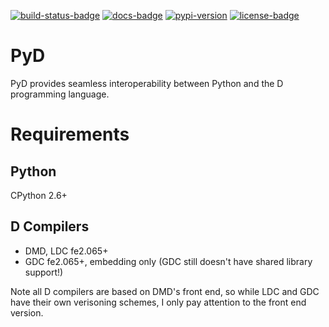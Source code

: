 [![build-status-badge]][build-status]
[![docs-badge]][docs]
[![pypi-version]][pypi]
[![license-badge]][license]

# PyD

PyD provides seamless interoperability between Python and the D programming language.

# Requirements

## Python

CPython 2.6+

## D Compilers

* DMD, LDC fe2.065+
* GDC fe2.065+, embedding only (GDC still doesn't have shared library support!)

Note all D compilers are based on DMD's front end, so while LDC and GDC have
their own verisoning schemes, I only pay attention to the front end version.


[build-status-badge]: https://travis-ci.org/ariovistus/pyd.svg?branch=master
[build-status]: https://travis-ci.org/ariovistus/pyd
[docs-badge]: https://readthedocs.org/projects/pyd/badge/
[docs]: http://pyd.readthedocs.org/
[pypi-version]: https://pypip.in/version/pyd/badge.svg
[pypi]: https://pypi.python.org/pypi/pyd
[license-badge]: https://pypip.in/license/pyd/badge.svg
[license]: https://pypi.python.org/pypi/pyd/
